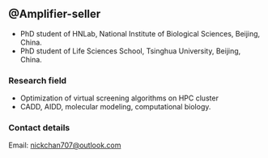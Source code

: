 ## @Amplifier-seller
- PhD student of HNLab, National Institute of Biological Sciences, Beijing, China.
- PhD student of Life Sciences School, Tsinghua University, Beijing, China.
### Research field
- Optimization of virtual screening algorithms on HPC cluster
- CADD, AIDD, molecular modeling, computational biology.
### Contact details
Email: nickchan707@outlook.com

